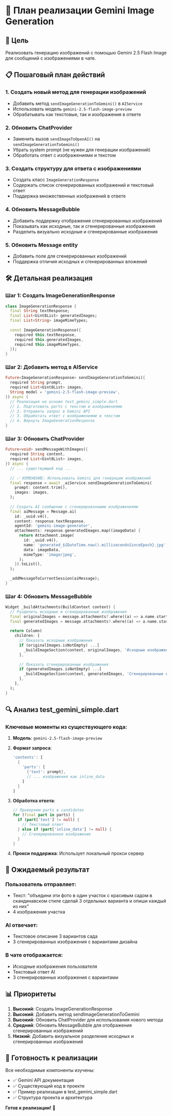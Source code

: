 # 🎨 План реализации Gemini Image Generation

## 🎯 Цель
Реализовать генерацию изображений с помощью Gemini 2.5 Flash Image для сообщений с изображениями в чате.

## 📋 Пошаговый план действий

### 1. **Создать новый метод для генерации изображений**
- Добавить метод `sendImageGenerationToGemini()` в `AIService`
- Использовать модель `gemini-2.5-flash-image-preview`
- Обрабатывать как текстовые, так и изображения в ответе

### 2. **Обновить ChatProvider**
- Заменить вызов `sendImageToOpenAI()` на `sendImageGenerationToGemini()`
- Убрать system prompt (не нужен для генерации изображений)
- Обработать ответ с изображениями и текстом

### 3. **Создать структуру для ответа с изображениями**
- Создать класс `ImageGenerationResponse`
- Содержать список сгенерированных изображений и текстовый ответ
- Поддержка множественных изображений в ответе

### 4. **Обновить MessageBubble**
- Добавить поддержку отображения сгенерированных изображений
- Показывать как исходные, так и сгенерированные изображения
- Разделить визуально исходные и сгенерированные изображения

### 5. **Обновить Message entity**
- Добавить поле для сгенерированных изображений
- Поддержка отличия исходных и сгенерированных вложений

## 🛠️ Детальная реализация

### Шаг 1: Создать ImageGenerationResponse

```dart
class ImageGenerationResponse {
  final String textResponse;
  final List<Uint8List> generatedImages;
  final List<String> imageMimeTypes;
  
  const ImageGenerationResponse({
    required this.textResponse,
    required this.generatedImages,
    required this.imageMimeTypes,
  });
}
```

### Шаг 2: Добавить метод в AIService

```dart
Future<ImageGenerationResponse> sendImageGenerationToGemini({
  required String prompt,
  required List<Uint8List> images,
  String model = 'gemini-2.5-flash-image-preview',
}) async {
  // Реализация на основе test_gemini_simple.dart
  // 1. Подготовить parts с текстом и изображениями
  // 2. Отправить запрос в Gemini API
  // 3. Обработать ответ с изображениями и текстом
  // 4. Вернуть ImageGenerationResponse
}
```

### Шаг 3: Обновить ChatProvider

```dart
Future<void> sendMessageWithImages({
  required String content,
  required List<Uint8List> images,
}) async {
  // ... существующий код ...
  
  // ✅ ИЗМЕНЕНИЕ: Использовать Gemini для генерации изображений
  final response = await _aiService.sendImageGenerationToGemini(
    prompt: content.trim(),
    images: images,
  );
  
  // Создать AI сообщение с сгенерированными изображениями
  final aiMessage = Message.ai(
    id: _uuid.v4(),
    content: response.textResponse,
    agentId: 'gemini-image-generator',
    attachments: response.generatedImages.map((imageData) {
      return Attachment.image(
        id: _uuid.v4(),
        name: 'generated_${DateTime.now().millisecondsSinceEpoch}.jpg',
        data: imageData,
        mimeType: 'image/jpeg',
      );
    }).toList(),
  );
  
  _addMessageToCurrentSession(aiMessage);
}
```

### Шаг 4: Обновить MessageBubble

```dart
Widget _buildAttachments(BuildContext context) {
  // Разделить исходные и сгенерированные изображения
  final originalImages = message.attachments?.where((a) => a.name.startsWith('image_')).toList() ?? [];
  final generatedImages = message.attachments?.where((a) => a.name.startsWith('generated_')).toList() ?? [];
  
  return Column(
    children: [
      // Показать исходные изображения
      if (originalImages.isNotEmpty) ...[
        _buildImageSection(context, originalImages, 'Исходные изображения'),
      ],
      
      // Показать сгенерированные изображения
      if (generatedImages.isNotEmpty) ...[
        _buildImageSection(context, generatedImages, 'Сгенерированные варианты'),
      ],
    ],
  );
}
```

## 🔍 Анализ test_gemini_simple.dart

### Ключевые моменты из существующего кода:

1. **Модель**: `gemini-2.5-flash-image-preview`
2. **Формат запроса**: 
   ```dart
   'contents': [
     {
       'parts': [
         {'text': prompt},
         // ... изображения как inline_data
       ]
     }
   ]
   ```

3. **Обработка ответа**:
   ```dart
   // Проверяем parts в candidates
   for (final part in parts) {
     if (part['text'] != null) {
       // Текстовый ответ
     } else if (part['inline_data'] != null) {
       // Сгенерированное изображение
     }
   }
   ```

4. **Прокси поддержка**: Использует локальный прокси сервер

## 🎯 Ожидаемый результат

### Пользователь отправляет:
- Текст: "объедини эти фото в один участок с красивым садом в скандинавском стиле сделай 3 отдельных варианта и опиши каждый из них"
- 4 изображения участка

### AI отвечает:
- Текстовое описание 3 вариантов сада
- 3 сгенерированных изображения с вариантами дизайна

### В чате отображается:
- Исходные изображения пользователя
- Текстовый ответ AI
- 3 сгенерированных изображения с вариантами

## 📊 Приоритеты

1. **Высокий**: Создать ImageGenerationResponse
2. **Высокий**: Добавить метод sendImageGenerationToGemini
3. **Высокий**: Обновить ChatProvider для использования нового метода
4. **Средний**: Обновить MessageBubble для отображения сгенерированных изображений
5. **Низкий**: Добавить визуальное разделение исходных и сгенерированных изображений

## 🚀 Готовность к реализации

Все необходимые компоненты изучены:
- ✅ Gemini API документация
- ✅ Существующий код в проекте
- ✅ Пример реализации в test_gemini_simple.dart
- ✅ Структура проекта и архитектура

**Готов к реализации!** 🎉

